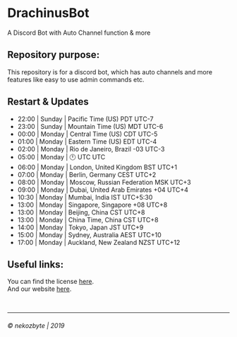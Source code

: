 # DrachinusBot
A Discord Bot with Auto Channel function & more

## Repository purpose: 
This repository is for a discord bot, which has auto channels and more features like easy to use admin commands etc.

## Restart & Updates

- 22:00 | Sunday | Pacific Time (US) PDT UTC-7 
- 23:00 | Sunday | Mountain Time (US) MDT UTC-6 
- 00:00 | Monday | Central Time (US) CDT UTC-5 
- 01:00 | Monday | Eastern Time (US) EDT UTC-4 
- 02:00 | Monday | Rio de Janeiro, Brazil -03 UTC-3 
- 05:00 | Monday | 🕛 UTC UTC 
- 06:00 | Monday | London, United Kingdom BST UTC+1 
- 07:00 | Monday | Berlin, Germany CEST UTC+2 
- 08:00 | Monday | Moscow, Russian Federation MSK UTC+3 
- 09:00 | Monday | Dubai, United Arab Emirates +04 UTC+4 
- 10:30 | Monday | Mumbai, India IST UTC+5:30 
- 13:00 | Monday | Singapore, Singapore +08 UTC+8 
- 13:00 | Monday | Beijing, China CST UTC+8 
- 13:00 | Monday | China Time, China CST UTC+8 
- 14:00 | Monday | Tokyo, Japan JST UTC+9 
- 15:00 | Monday | Sydney, Australia AEST UTC+10 
- 17:00 | Monday | Auckland, New Zealand NZST UTC+12 

## Useful links:
You can find the license [here](/LICENSE.md "LICENSE").  
And our website [here](https://nekozbyte.com "NekozByte").

<br>
<hr>  

###### &copy; nekozbyte | 2019
